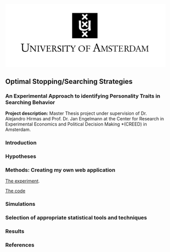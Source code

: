 
<img src="../images/uva.jpg?raw=true"/>

## Optimal Stopping/Searching Strategies 
### An Experimental Approach to identifying Personality Traits in Searching Behavior

**Project description:** Master Thesis project under supervision of Dr. Alejandro Hirmas and Prof. Dr. Jan Engelmann at the Center for Research in Experimental Economics and Political Decision Making *(CREED) in Amsterdam.  

### Introduction

### Hypotheses

### Methods: Creating my own web application 

[The experiment](../pdf/master_thesis.pdf).

[The code](https://github.com/MoiraLampe/reinforcement-learning-foraging-application)

### Simulations

### Selection of appropriate statistical tools and techniques


### Results



### References